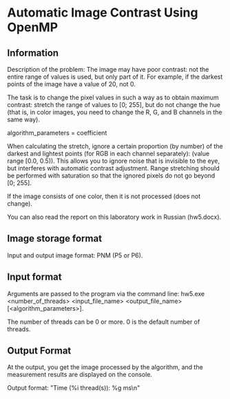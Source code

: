 # Automatic Image Contrast Using OpenMP

## Information

Description of the problem: The image may have poor contrast: not the entire range of values ​​is used, but only part of it. For example, if the darkest points of the image have a value of 20, not 0.

The task is to change the pixel values ​​in such a way as to obtain maximum contrast: stretch the range of values ​​to [0; 255], but do not change the hue (that is, in color images, you need to change the R, G, and B channels in the same way).

algorithm_parameters = coefficient
  
When calculating the stretch, ignore a certain proportion (by number) of the darkest and lightest points (for RGB in each channel separately): <coefficient> (value range [0.0, 0.5)). This allows you to ignore noise that is invisible to the eye, but interferes with automatic contrast adjustment. Range stretching should be performed with saturation so that the ignored pixels do not go beyond [0; 255].
  
If the image consists of one color, then it is not processed (does not change).
  
You can also read the report on this laboratory work in Russian (hw5.docx). 
  
## Image storage format
Input and output image format: PNM (P5 or P6).
  
## Input format
Arguments are passed to the program via the command line:
hw5.exe <number_of_threads> <input_file_name> <output_file_name> [<algorithm_parameters>].
  
The number of threads can be 0 or more. 0 is the default number of threads.
  
## Output Format
At the output, you get the image processed by the algorithm, and the measurement results are displayed on the console. 
  
Output format: "Time (%i thread(s)): %g ms\n"
